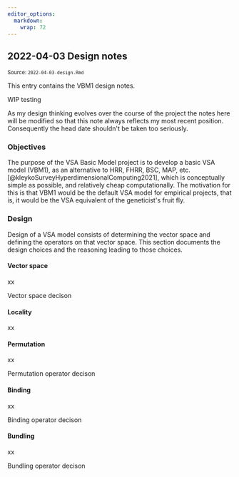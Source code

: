 ```yaml
---
editor_options: 
  markdown: 
    wrap: 72
---
```


<!--- Timestamp to trigger book rebuilds: 2022-04-07 19:33:21 --->



## 2022-04-03 Design notes

<small>Source: <code>2022-04-03-design.Rmd</code></small>

This entry contains the VBM1 design notes.

WIP testing

As my design thinking evolves over the course of the project the notes
here will be modified so that this note always reflects my most recent
position. Consequently the head date shouldn't be taken too seriously.

### Objectives

The purpose of the VSA Basic Model project is to develop a basic VSA
model (VBM1), as an alternative to HRR, FHRR, BSC, MAP, etc.
[@kleykoSurveyHyperdimensionalComputing2021], which is conceptually
simple as possible, and relatively cheap computationally. The motivation
for this is that VBM1 would be the default VSA model for empirical
projects, that is, it would be the VSA equivalent of the geneticist's
fruit fly.

### Design

Design of a VSA model consists of determining the vector space and
defining the operators on that vector space. This section documents the
design choices and the reasoning leading to those choices.

#### Vector space

xx

<div>

Vector space decison

</div>

#### Locality

xx

#### Permutation

xx

<div>

Permutation operator decison

</div>

#### Binding

xx

<div>

Binding operator decison

</div>

#### Bundling

xx

<div>

Bundling operator decison

</div>
